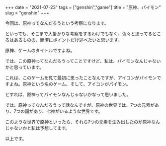 +++
date = "2021-07-23"
tags = ["genshin","game"]
title = "原神、パイモン"
slug = "genshin"
+++

今回は、原神ってなんだろうという考察になります。

といっても、そこまで大掛かりな考察をするわけでもなく、色々と思ってるところはあるものの、簡潔にポイントだけ述べたいと思います。

原神、ゲームのタイトルですよね。

では、この原神ってなんだろうってことですけど、私は、パイモンなんじゃないかと思っています。

これは、このゲームを見て最初に思ったことなんですが、アイコンがパイモンですよね。原神という名のゲーム、そして、アイコンがパイモン。

とすれば、原神ってパイモンなんじゃないかなって思いました。

では、原神ってなんだろうって話なんですが、原神の世界では、7つの元素があり、7つの国があり、七神がいるような世界です。

このような世界で原神といったら、それら7つの元素を生み出したのが原神なんじゃないかと私は予想してます。

以上です。
